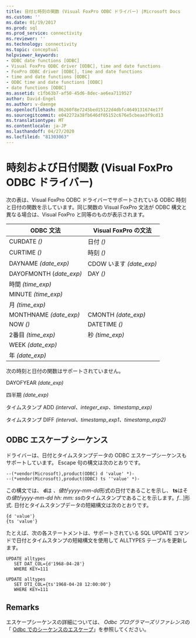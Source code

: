 ```yaml
---
title: 日付と時刻の関数 (Visual FoxPro ODBC ドライバー) |Microsoft Docs
ms.custom: ''
ms.date: 01/19/2017
ms.prod: sql
ms.prod_service: connectivity
ms.reviewer: ''
ms.technology: connectivity
ms.topic: conceptual
helpviewer_keywords:
- ODBC date functions [ODBC]
- Visual FoxPro ODBC driver [ODBC], time and date functions
- FoxPro ODBC driver [ODBC], time and date functions
- time and date functions [ODBC]
- ODBC time and date functions [ODBC]
- date functions [ODBC]
ms.assetid: c1fb63b7-af50-45d6-8dec-ae6ea7119527
author: David-Engel
ms.author: v-daenge
ms.openlocfilehash: 86260f8e7245bed15122d4dbfc4649131674e17f
ms.sourcegitcommit: e042272a38fb646df05152c676e5cbeae3f9cd13
ms.translationtype: MT
ms.contentlocale: ja-JP
ms.lasthandoff: 04/27/2020
ms.locfileid: "81303063"
---
```

# <a name="time-and-date-functions-visual-foxpro-odbc-driver"></a>時刻および日付関数 (Visual FoxPro ODBC ドライバー)
次の表は、Visual FoxPro ODBC ドライバーでサポートされている ODBC 時刻と日付の関数を示しています。同じ関数の Visual FoxPro 文法が ODBC 構文と異なる場合は、Visual FoxPro と同等のものが表示されます。  
  
|ODBC 文法|Visual FoxPro の文法|  
|------------------|---------------------------|  
|CURDATE *()*|日付 *()*|  
|CURTIME *()*|時刻 *()*|  
|DAYNAME *(date_exp)*|CDOW います *(date_exp)*|  
|DAYOFMONTH (*date_exp)*|DAY *()*|  
|時間 *(time_exp)*||  
|MINUTE *(time_exp)*||  
|月 *(time_exp)*||  
|MONTHNAME *(date_exp)*|CMONTH *(date_exp)*|  
|NOW *()*|DATETIME *()*|  
|2番目 *(time_exp)*|秒 *(time_exp)*|  
|WEEK *(date_exp)*||  
|年 *(date_exp)*||  
  
 次の時刻と日付の関数はサポートされていません。  
  
 DAYOFYEAR *(date_exp)*  
  
 四半期 *(date_exp)*  
  
 タイムスタンプ ADD *(interval、integer_exp、timestamp_exp)*  
  
 タイムスタンプ DIFF *(interval、timestamp_exp1、timestamp_exp2)*  
  
## <a name="odbc-escape-sequences"></a>ODBC エスケープ シーケンス  
 ドライバーは、日付とタイムスタンプデータの ODBC エスケープシーケンスもサポートしています。 Escape 句の構文は次のとおりです。  
  
```  
--(*vendor(Microsoft),product(ODBC) d 'value' *)-  
--(*vendor(Microsoft),product(ODBC) ts ''value' *)-  
```  
  
 この構文では、 **d**は *、値*が*yyyy-mm-dd*形式の日付であることを示し、 **ts**はその*値*が*yyyy-mm-dd hh: mm: ss*のタイムスタンプであることを示します。*f...*]形式. 日付とタイムスタンプデータの短縮構文は次のとおりです。  
  
```  
{d 'value'}  
{ts 'value'}  
```  
  
 たとえば、次の各ステートメントは、サポートされている SQL UPDATE コマンドで日付とタイムスタンプの短縮構文を使用して ALLTYPES テーブルを更新します。  
  
```  
UPDATE alltypes  
   SET DAT_COL={d'1968-04-28'}  
   WHERE KEY=111  
  
UPDATE alltypes  
   SET DTI_COL={ts'1968-04-28 12:00:00'}  
   WHERE KEY=111  
```  
  
## <a name="remarks"></a>Remarks  
 エスケープシーケンスの詳細については、 *Odbc プログラマーズリファレンス*の「 [Odbc でのシーケンスのエスケープ](../../odbc/reference/develop-app/escape-sequences-in-odbc.md)」を参照してください。
